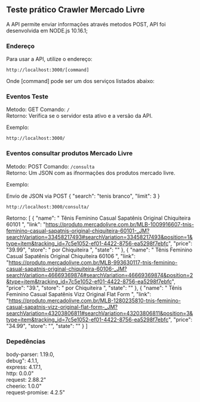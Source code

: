 ## Teste prático Crawler Mercado Livre

A API permite enviar informações através metodos POST, API foi desenvolvida em NODE.js 10.16.1;

### Endereço

Para usar a API, utilize o endereço:

`http://localhost:3000/[command]`

Onde [command] pode ser um dos serviços listados abaixo:

### Eventos Teste
Metodo: GET
Comando: `/`<br/>
Retorno: Verifica se o servidor esta ativo e a versão da API.<br/>

Exemplo:

`http://localhost:3000/`

### Eventos consultar produtos Mercado Livre
Metodo: POST 
Comando: `/consulta`<br/>
Retorno: Um JSON com as ifnormações dos produtos mercado livre.<br/>

Exemplo:

Envio de JSON via POST
{
"search": "tenis branco",
"limit": 3
}

`http://localhost:3000/consulta/`

Retorno:
[
    {
        "name": " Tênis Feminino Casual Sapatênis Original Chiquiteira 60101 ",
        "link": "https://produto.mercadolivre.com.br/MLB-1009916607-tnis-feminino-casual-sapatnis-original-chiquiteira-60101-_JM?searchVariation=33458217493#searchVariation=33458217493&position=1&type=item&tracking_id=7c5e1052-ef01-4422-8756-ea5298f7ebfc",
        "price": "39.99",
        "store": "  por Chiquiteira  ",
        "state": ""
    },
    {
        "name": " Tênis Feminino Casual Sapatênis Original Chiquiteira 60106 ",
        "link": "https://produto.mercadolivre.com.br/MLB-993630117-tnis-feminino-casual-sapatnis-original-chiquiteira-60106-_JM?searchVariation=46669369874#searchVariation=46669369874&position=2&type=item&tracking_id=7c5e1052-ef01-4422-8756-ea5298f7ebfc",
        "price": "39.",
        "store": "  por Chiquiteira  ",
        "state": ""
    },
    {
        "name": " Tênis Feminino Casual Sapatênis Vizz Original Flat Form ",
        "link": "https://produto.mercadolivre.com.br/MLB-1280235810-tnis-feminino-casual-sapatnis-vizz-original-flat-form-_JM?searchVariation=43203806811#searchVariation=43203806811&position=3&type=item&tracking_id=7c5e1052-ef01-4422-8756-ea5298f7ebfc",
        "price": "34.99",
        "store": "",
        "state": ""
    }
]

### Depedências

body-parser: 1.19.0, <br/>
debug": 4.1.1, <br/>
express: 4.17.1, <br/>
http: 0.0.0" <br/>
request: 2.88.2" <br/>
cheerio: 1.0.0" <br/>
request-promise: 4.2.5" <br/>





